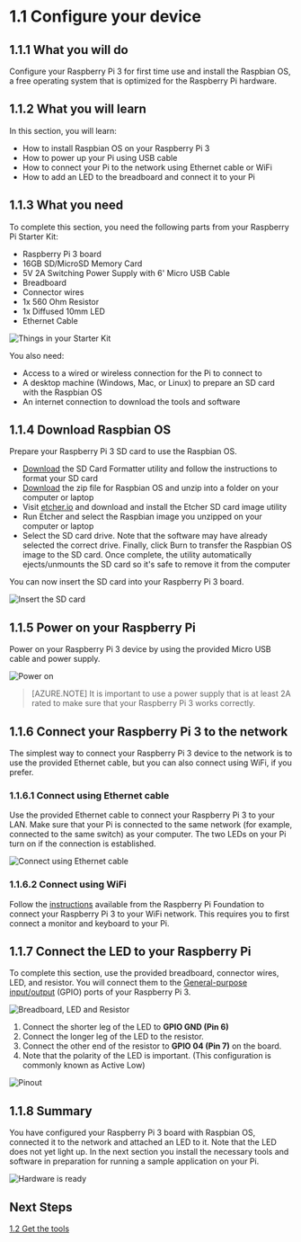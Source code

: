<properties
 pageTitle="Configure your Raspberry Pi 3 device | Microsoft Azure"
 description="Configure your Raspberry Pi 3 for first time use and install the Raspbian OS, a free operating system that is optimized for the Raspberry Pi hardware."
 services="iot-hub"
 documentationCenter=""
 authors="shizn"
 manager="timlt"
 tags=""
 keywords=""/>

<tags
 ms.service="iot-hub"
 ms.devlang="multiple"
 ms.topic="article"
 ms.tgt_pltfrm="na"
 ms.workload="na"
 ms.date="09/28/2016" 
 ms.author="xshi"/>

# 1.1 Configure your device

## 1.1.1 What you will do
Configure your Raspberry Pi 3 for first time use and install the Raspbian OS, a free operating system that is optimized for the Raspberry Pi hardware.

## 1.1.2 What you will learn
In this section, you will learn:
-	How to install Raspbian OS on your Raspberry Pi 3
-	How to power up your Pi using USB cable
-	How to connect your Pi to the network using Ethernet cable or WiFi
-	How to add an LED to the breadboard and connect it to your Pi

## 1.1.3 What you need
To complete this section, you need the following parts from your Raspberry Pi Starter Kit:

- Raspberry Pi 3 board
- 16GB SD/MicroSD Memory Card
- 5V 2A Switching Power Supply with 6' Micro USB Cable
- Breadboard
- Connector wires
- 1x 560 Ohm Resistor
- 1x Diffused 10mm LED
- Ethernet Cable

![Things in your Starter Kit](media/iot-hub-raspberry-pi-lessons/lesson1/starter_kit.jpg)

You also need:

- Access to a wired or wireless connection for the Pi to connect to
- A desktop machine (Windows, Mac, or Linux) to prepare an SD card with the Raspbian OS
- An internet connection to download the tools and software


## 1.1.4 Download Raspbian OS
Prepare your Raspberry Pi 3 SD card to use the Raspbian OS.

- [Download](https://www.sdcard.org/downloads/formatter_4/index.html) the SD Card Formatter utility and follow the instructions to format your SD card
- [Download](https://downloads.raspberrypi.org/raspbian_latest) the zip file for Raspbian OS and unzip into a folder on your computer or laptop 
- Visit [etcher.io](https://www.etcher.io) and download and install the Etcher SD card image utility
- Run Etcher and select the Raspbian image you unzipped on your computer or laptop
- Select the SD card drive. Note that the software may have already selected the correct drive.
Finally, click Burn to transfer the Raspbian OS image to the SD card. Once complete, the utility automatically ejects/unmounts the SD card so it's safe to remove it from the computer

You can now insert the SD card into your Raspberry Pi 3 board.

![Insert the SD card](media/iot-hub-raspberry-pi-lessons/lesson1/insert_sdcard.jpg)

## 1.1.5 Power on your Raspberry Pi
Power on your Raspberry Pi 3 device by using the provided Micro USB cable and power supply.

![Power on](media/iot-hub-raspberry-pi-lessons/lesson1/micro_usb_power_on.jpg)

> [AZURE.NOTE] It is important to use a power supply that is at least 2A rated to make sure that your Raspberry Pi 3 works correctly.

## 1.1.6 Connect your Raspberry Pi 3 to the network
The simplest way to connect your Raspberry Pi 3 device to the network is to use the provided Ethernet cable, but you can also connect using WiFi, if you prefer.

### 1.1.6.1 Connect using Ethernet cable
Use the provided Ethernet cable to connect your Raspberry Pi 3 to your LAN. Make sure that your Pi is connected to the same network (for example, connected to the same switch) as your computer. The two LEDs on your Pi turn on if the connection is established.

![Connect using Ethernet cable](media/iot-hub-raspberry-pi-lessons/lesson1/connect_ethernet.jpg)

### 1.1.6.2	Connect using WiFi

Follow the [instructions](https://www.raspberrypi.org/learning/software-guide/wifi/) available from the Raspberry Pi Foundation to connect your Raspberry Pi 3 to your WiFi network. This requires you to first connect a monitor and keyboard to your Pi.

## 1.1.7 Connect the LED to your Raspberry Pi
To complete this section, use the provided breadboard, connector wires, LED, and resistor. You will connect them to the [General-purpose input/output](https://www.raspberrypi.org/documentation/usage/gpio/) (GPIO) ports of your Raspberry Pi 3. 

![Breadboard, LED and Resistor](media/iot-hub-raspberry-pi-lessons/lesson1/breadboard_led_resistor.jpg)

1. Connect the shorter leg of the LED to **GPIO GND (Pin 6)**
2. Connect the longer leg of the LED to the resistor.
3. Connect the other end of the resistor to **GPIO 04 (Pin 7)** on the board.
4. Note that the polarity of the LED is important. (This configuration is commonly known as Active Low)

![Pinout](media/iot-hub-raspberry-pi-lessons/lesson1/pinout_breadboard.png)

## 1.1.8 Summary
You have configured your Raspberry Pi 3 board with Raspbian OS, connected it to the network and attached an LED to it. Note that the LED does not yet light up. In the next section you install the necessary tools and software in preparation for running a sample application on your Pi.

![Hardware is ready](media/iot-hub-raspberry-pi-lessons/lesson1/hardware_ready.jpg)

## Next Steps
[1.2 Get the tools](iot-hub-raspberry-pi-node-lesson1-get-the-tools-win32.md)



